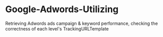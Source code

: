 # Google-Adwords-Utilizing
Retrieving Adwords ads campaign &amp; keyword performance, checking the correctness of each level's TrackingURLTemplate
